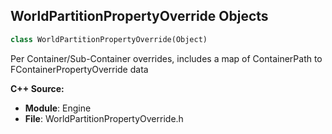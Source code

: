 ## WorldPartitionPropertyOverride Objects

```python
class WorldPartitionPropertyOverride(Object)
```

Per Container/Sub-Container overrides, includes a map of ContainerPath to FContainerPropertyOverride data

**C++ Source:**

- **Module**: Engine
- **File**: WorldPartitionPropertyOverride.h

<a id="unreal.LevelInstancePropertyOverrideAsset"></a>